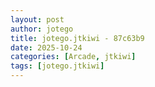 ```yaml
---
layout: post
author: jotego
title: jotego.jtkiwi - 87c63b9
date: 2025-10-24
categories: [Arcade, jtkiwi]
tags: [jotego.jtkiwi]
---
```


